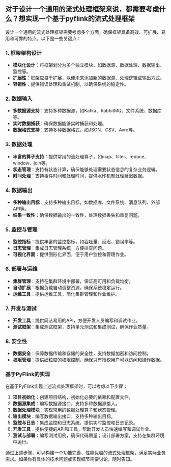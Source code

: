 ## 对于设计一个通用的流式处理框架来说，都需要考虑什么？想实现一个基于pyflink的流式处理框架

设计一个通用的流式处理框架需要考虑多个方面，确保框架具备高效、可扩展、易用和可靠的特点。以下是一些关键点：

### 1. **框架架构设计**
- **模块化设计**：将框架划分为多个独立模块，如数据源、数据处理、数据输出、监控等。
- **扩展性**：框架应易于扩展，以便未来添加新的数据源、处理逻辑或输出方式。
- **容错性**：提供错误处理和重试机制，以确保系统的稳定性。

### 2. **数据输入**
- **多数据源支持**：支持多种数据源，如Kafka、RabbitMQ、文件系统、数据库等。
- **实时数据捕获**：确保数据能够实时捕获和处理。
- **数据格式支持**：支持多种数据格式，如JSON、CSV、Avro等。

### 3. **数据处理**
- **丰富的算子支持**：提供常用的流处理算子，如map、filter、reduce、window、join等。
- **状态管理**：支持有状态计算，确保能够处理需要状态信息的复杂业务逻辑。
- **时间处理**：支持事件时间和处理时间，提供水印机制处理延迟数据。

### 4. **数据输出**
- **多种输出目标**：支持多种输出目标，如数据库、文件系统、消息队列、外部API等。
- **结果一致性**：确保数据输出的一致性，处理数据丢失和重复问题。

### 5. **监控与管理**
- **监控指标**：提供丰富的监控指标，如吞吐量、延迟、错误率等。
- **日志管理**：集成日志管理系统，方便排查问题。
- **可视化界面**：提供图形化界面，便于用户监控和管理作业。

### 6. **部署与运维**
- **集群管理**：支持在集群环境中部署，保证高可用和负载均衡。
- **自动扩展**：根据负载自动调整资源，确保系统稳定运行。
- **运维工具**：提供运维工具，简化集群管理和作业维护。

### 7. **开发与测试**
- **开发工具**：提供简洁易用的API，方便开发人员编写和调试作业。
- **测试框架**：集成测试框架，支持单元测试和集成测试，确保作业质量。

### 8. **安全性**
- **数据安全**：保障数据传输和存储的安全性，支持数据加密和访问控制。
- **权限管理**：提供细粒度的权限控制，确保只有授权用户可以访问和操作数据。

### 基于PyFlink的实现
在基于PyFlink实现上述流式处理框架时，可以考虑以下步骤：

1. **项目初始化**：创建项目结构，初始化必要的依赖和配置文件。
2. **数据源集成**：编写数据源接口，支持多种数据源接入。
3. **数据处理模块**：实现常用的数据处理算子和状态管理。
4. **输出模块**：编写数据输出接口，支持多种输出目标。
5. **监控与日志**：集成监控和日志系统，提供实时监控和日志记录。
6. **开发工具**：提供便捷的API和工具，帮助开发人员快速编写和调试作业。
7. **测试与部署**：编写测试用例，确保代码质量；设计部署方案，支持在集群环境中运行。

通过上述步骤，可以构建一个功能完善、性能优越的流式处理框架，满足实际业务需求。如果你有具体的技术问题或实现细节需要讨论，随时告知。


